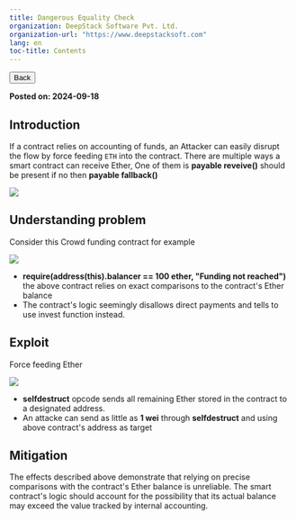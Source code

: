 ```yaml
---
title: Dangerous Equality Check
organization: DeepStack Software Pvt. Ltd.
organization-url: "https://www.deepstacksoft.com"
lang: en
toc-title: Contents
---
```


<nav>
  <a href="index.html"><button>Back</button></a>
</nav>

**Posted on: 2024-09-18**

## Introduction

If a contract relies on accounting of funds, an Attacker can easily disrupt the flow by force feeding `ETH` into the contract. There are multiple ways a smart contract can receive Ether, One of them is **payable reveive()** should be present if no then **payable fallback()**

![](carbon.png)

## Understanding problem

Consider this Crowd funding contract for example

![](carbon-1.png)

- **require(address(this).balancer == 100 ether, "Funding not reached")** the above contract relies on exact comparisons to the contract's Ether balance
- The contract's logic seemingly disallows direct payments and tells to use invest function instead.

## Exploit

Force feeding Ether

![](carbon-2.png)

- **selfdestruct** opcode sends all remaining Ether stored in the contract to a designated address.
- An attacke can send as little as **1 wei** through **selfdestruct** and using above contract's address as target

## Mitigation

The effects described above demonstrate that relying on precise comparisons with the contract's Ether balance is unreliable. The smart contract's logic should account for the possibility that its actual balance may exceed the value tracked by internal accounting.
